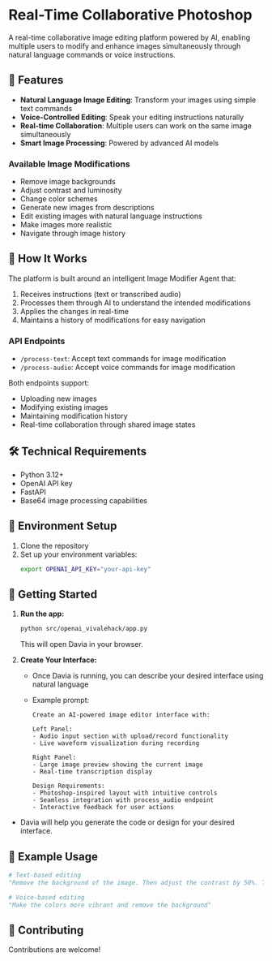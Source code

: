 # Real-Time Collaborative Photoshop

A real-time collaborative image editing platform powered by AI, enabling multiple users to modify and enhance images simultaneously through natural language commands or voice instructions.

## 🎨 Features

- **Natural Language Image Editing**: Transform your images using simple text commands
- **Voice-Controlled Editing**: Speak your editing instructions naturally
- **Real-time Collaboration**: Multiple users can work on the same image simultaneously
- **Smart Image Processing**: Powered by advanced AI models

### Available Image Modifications

- Remove image backgrounds
- Adjust contrast and luminosity
- Change color schemes
- Generate new images from descriptions
- Edit existing images with natural language instructions
- Make images more realistic
- Navigate through image history

## 🚀 How It Works

The platform is built around an intelligent Image Modifier Agent that:

1. Receives instructions (text or transcribed audio)
2. Processes them through AI to understand the intended modifications
3. Applies the changes in real-time
4. Maintains a history of modifications for easy navigation

### API Endpoints

- `/process-text`: Accept text commands for image modification
- `/process-audio`: Accept voice commands for image modification

Both endpoints support:

- Uploading new images
- Modifying existing images
- Maintaining modification history
- Real-time collaboration through shared image states

## 🛠️ Technical Requirements

- Python 3.12+
- OpenAI API key
- FastAPI
- Base64 image processing capabilities

## 🔑 Environment Setup

1. Clone the repository
2. Set up your environment variables:
   ```bash
   export OPENAI_API_KEY="your-api-key"
   ```

## 🚦 Getting Started

1. **Run the app:**

   ```bash
   python src/openai_vivalehack/app.py
   ```

   This will open Davia in your browser.

2. **Create Your Interface:**

   - Once Davia is running, you can describe your desired interface using natural language
   - Example prompt:

     ```
     Create an AI-powered image editor interface with:

     Left Panel:
     - Audio input section with upload/record functionality
     - Live waveform visualization during recording

     Right Panel:
     - Large image preview showing the current image
     - Real-time transcription display

     Design Requirements:
     - Photoshop-inspired layout with intuitive controls
     - Seamless integration with process_audio endpoint
     - Interactive feedback for user actions
     ```

- Davia will help you generate the code or design for your desired interface.

## 🎯 Example Usage

```python
# Text-based editing
"Remove the background of the image. Then adjust the contrast by 50%. Then make it more realistic."

# Voice-based editing
"Make the colors more vibrant and remove the background"
```

## 🤝 Contributing

Contributions are welcome!
